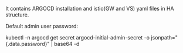 It contains ARGOCD installation and istio(GW and VS) yaml files in HA structure.



Default admin user password:

kubectl -n argocd get secret argocd-initial-admin-secret -o jsonpath="{.data.password}" | base64 -d
